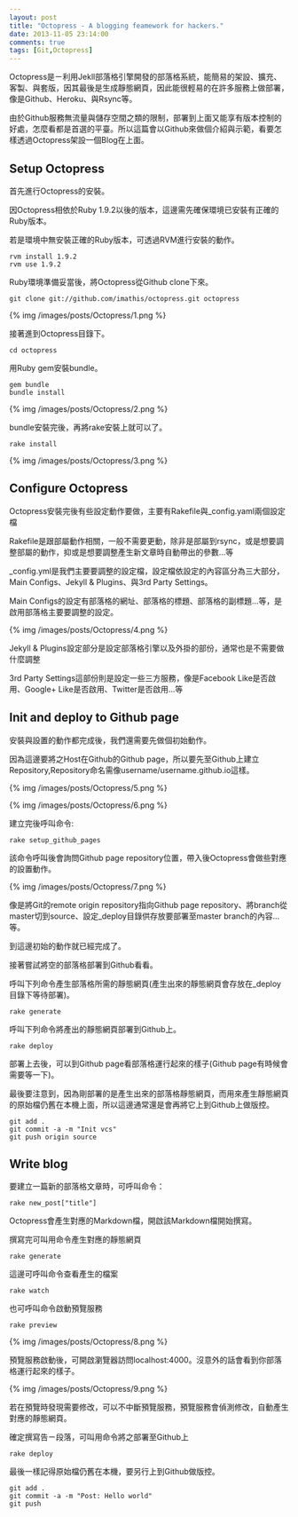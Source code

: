 ```yaml
---
layout: post
title: "Octopress - A blogging feamework for hackers."
date: 2013-11-05 23:14:00
comments: true
tags: [Git,Octopress]
---
```


Octopress是ㄧ利用Jekll部落格引擎開發的部落格系統，能簡易的架設、擴充、客製、與套版，因其最後是生成靜態網頁，因此能很輕易的在許多服務上做部署，像是Github、Heroku、與Rsync等。

<!--more-->

由於Github服務無流量與儲存空間之類的限制，部署到上面又能享有版本控制的好處，怎麼看都是首選的平臺。所以這篇會以Github來做個介紹與示範，看要怎樣透過Octopress架設一個Blog在上面。
  
Setup Octopress   
-----------------
首先進行Octopress的安裝。

因Octopress相依於Ruby 1.9.2以後的版本，這邊需先確保環境已安裝有正確的Ruby版本。

若是環境中無安裝正確的Ruby版本，可透過RVM進行安裝的動作。  

    rvm install 1.9.2    
    rvm use 1.9.2
  
  
Ruby環境準備妥當後，將Octopress從Github clone下來。 

    git clone git://github.com/imathis/octopress.git octopress

{% img /images/posts/Octopress/1.png %}

接著進到Octopress目錄下。 

    cd octopress


用Ruby gem安裝bundle。 

    gem bundle
    bundle install

{% img /images/posts/Octopress/2.png %}


bundle安裝完後，再將rake安裝上就可以了。 

    rake install
  
{% img /images/posts/Octopress/3.png %}  


Configure Octopress
---------------------
Octopress安裝完後有些設定動作要做，主要有Rakefile與_config.yaml兩個設定檔 

Rakefile是跟部屬動作相關，一般不需要更動，除非是部屬到rsync，或是想要調整部屬的動作，抑或是想要調整產生新文章時自動帶出的參數...等  

_config.yml是我們主要要調整的設定檔，設定檔依設定的內容區分為三大部分，Main Configs、Jekyll & Plugins、與3rd Party Settings。  

Main Configs的設定有部落格的網址、部落格的標題、部落格的副標題...等，是啟用部落格主要要調整的設定。 
 
{% img /images/posts/Octopress/4.png %}


Jekyll & Plugins設定部分是設定部落格引擎以及外掛的部份，通常也是不需要做什麼調整  

3rd Party Settings這部份則是設定一些三方服務，像是Facebook Like是否啟用、Google+ Like是否啟用、Twitter是否啟用...等

  
Init and deploy to Github page
-------------------------------
安裝與設置的動作都完成後，我們還需要先做個初始動作。 

因為這邊要將之Host在Github的Github page，所以要先至Github上建立Repository,Repository命名需像username/username.github.io這樣。 

{% img /images/posts/Octopress/5.png %}

{% img /images/posts/Octopress/6.png %}

建立完後呼叫命令: 

    rake setup_github_pages
  
  
該命令呼叫後會詢問Github page repository位置，帶入後Octopress會做些對應的設置動作。

{% img /images/posts/Octopress/7.png %}


像是將Git的remote origin repository指向Github page repository、將branch從master切到source、設定_deploy目錄供存放要部署至master branch的內容...等。

到這邊初始的動作就已經完成了。 

接著嘗試將空的部落格部署到Github看看。 

呼叫下列命令產生部落格所需的靜態網頁(產生出來的靜態網頁會存放在_deploy目錄下等待部署)。

    rake generate


呼叫下列命令將產出的靜態網頁部署到Github上。 

    rake deploy

  
部署上去後，可以到Github page看部落格運行起來的樣子(Github page有時候會需要等一下)。

最後要注意到，因為剛部署的是產生出來的部落格靜態網頁，而用來產生靜態網頁的原始檔仍舊在本機上面，所以這邊通常還是會再將它上到Github上做版控。 

    git add .
    git commit -a -m "Init vcs"
    git push origin source

    
Write blog
-----------
要建立一篇新的部落格文章時，可呼叫命令： 

    rake new_post["title"]


Octopress會產生對應的Markdown檔，開啟該Markdown檔開始撰寫。


撰寫完可叫用命令產生對應的靜態網頁

    rake generate
   

這邊可呼叫命令查看產生的檔案

    rake watch
  
也可呼叫命令啟動預覽服務 

    rake preview

{% img /images/posts/Octopress/8.png %} 

預覽服務啟動後，可開啟瀏覽器訪問localhost:4000。沒意外的話會看到你部落格運行起來的樣子。

{% img /images/posts/Octopress/9.png %}

若在預覽時發現需要修改，可以不中斷預覽服務，預覽服務會偵測修改，自動產生對應的靜態網頁。


確定撰寫告ㄧ段落，可叫用命令將之部署至Github上  
    
    rake deploy


最後一樣記得原始檔仍舊在本機，要另行上到Github做版控。 

    git add .
    git commit -a -m "Post: Hello world"
    git push
